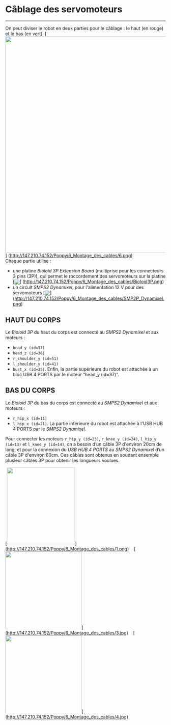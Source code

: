 # Câblage des servomoteurs
---

On peut diviser le robot en deux parties pour le câblage : le haut (en rouge) et le bas (en vert). 
[<img src="http://147.210.74.152/Poppy/6_Montage_des_cables/6.png" align="bottom" width="620" height="680">]
(http://147.210.74.152/Poppy/6_Montage_des_cables/6.png)<BR>
Chaque partie utilise :
- une platine *Bioloid 3P Extension Board* (multiprise pour les connecteurs 3 pins (3P)), qui permet le roccordement des servomoteurs sur la platine [<img src="http://147.210.74.152/Poppy/6_Montage_des_cables/Bioloid3P.png" align="center">] (http://147.210.74.152/Poppy/6_Montage_des_cables/Bioloid3P.png)   
- un circuit *SMPS2 Dynamixel*, pour l'alimentation 12 V pour des servomoteurs [<img src="http://147.210.74.152/Poppy/6_Montage_des_cables/SMP2P_Dynamixel.png"  align="center">]
(http://147.210.74.152/Poppy/6_Montage_des_cables/SMP2P_Dynamixel.png) 


## HAUT DU CORPS
Le *Bioloid 3P* du haut du corps est connecté au *SMPS2 Dynamixel* et aux moteurs :
- `head_y (id=37)`
- `head_z (id=36)` 
- `r_shoulder_y (id=51)` 
- `l_shoulder_y (id=41)` 
- `bust_x (id=35)`.
Enfin, la partie supérieure du robot est attachée à un bloc USB 4 PORTS par le moteur “head_y (id=37)”.

## BAS DU CORPS
Le *Bioloid 3P* du bas du corps est connecté au *SMPS2 Dynamixel* et aux moteurs :
- `r_hip_x (id=11)`
- `l_hip_x (id=21)`. 
La partie inférieure du robot est attachée à l'USB HUB 4 PORTS par le *SMPS2 Dynamixel*.

Pour connecter les moteurs `r_hip_y (id=23)`, `r_knee_y (id=24)`, `l_hip_y (id=13)` et `l_knee_y (id=14)`, on a besoin d’un câble 3P d'environ 20cm de long, et pour la connexion du *USB HUB 4 PORTS* au *SMPS2 Dynamixel* d’un câble 3P d'environ 60cm. Ces câbles sont obtenus en soudant ensemble plusieur câbles 3P pour obtenir les longueurs voulues.

[<img src="http://147.210.74.152/Poppy/6_Montage_des_cables/1.png" align="bottom" width="214" height="244" >]
(http://147.210.74.152/Poppy/6_Montage_des_cables/1.png)
&nbsp;&nbsp;
[<img src="http://147.210.74.152/Poppy/6_Montage_des_cables/3.jpg" width="240" height="244" >]
(http://147.210.74.152/Poppy/6_Montage_des_cables/3.jpg)
&nbsp;&nbsp;
[<img src="http://147.210.74.152/Poppy/6_Montage_des_cables/4.jpg" width="240" height="244" >]
(http://147.210.74.152/Poppy/6_Montage_des_cables/4.jpg)
